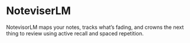 # NoteviserLM
NotevisorLM maps your notes, tracks what’s fading, and crowns the next thing to review using active recall and spaced repetition.
